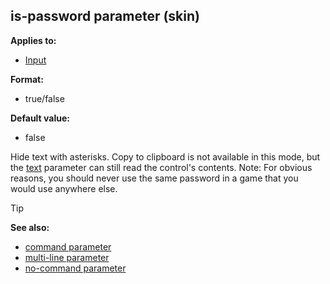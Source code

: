 ## is-password parameter (skin)

<!-- -->
**Applies to:**
+   [Input](/ref/skin/control/input.md) 
<!-- -->
**Format:**
+   true/false
<!-- -->
**Default value:**
+   false


Hide text with asterisks. Copy to clipboard is not available in
this mode, but the [text](/ref/skin/param/text.md) parameter can
still read the control\'s contents.
Note: For obvious reasons, you should never use the same password in a
game that you would use anywhere else.

> [!TIP] 
> **See also:**
> +   [command parameter](/ref/skin/param/command.md) 
> +   [multi-line parameter](/ref/skin/param/multi-line.md) 
> +   [no-command parameter](/ref/skin/param/no-command.md) 